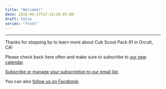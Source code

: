 ```yaml
---
title: "Welcome!"
date: 2018-04-17T17:14:20-07:00
draft: false
series: "front"
---
```


---

Thanks for stopping by to learn more about Cub Scout Pack 91 in Orcutt, CA!

Please check back here often and make sure to subscribe to [our new calendar](/events-calendar).  

[Subscribe or manage your subscription to our email list](http://list.pack91orcutt.org/mailman/listinfo/pack).

You can also [follow us on Facebook](https://www.facebook.com/pages/Pack-91-of-Orcutt-CA/156572197687589).
